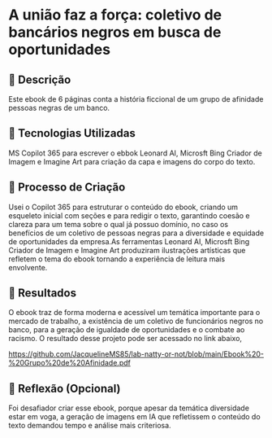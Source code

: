 # A união faz a força: coletivo de bancários negros em busca de oportunidades


## 📒 Descrição
Este ebook de 6 páginas conta a história ficcional de um grupo de afinidade pessoas negras de um banco.  

## 🤖 Tecnologias Utilizadas
MS Copilot 365 para escrever o ebbok
Leonard AI, Microsft Bing Criador de Imagem e Imagine Art para criação da capa e imagens do corpo do texto.

## 🧐 Processo de Criação
Usei o Copilot 365 para estruturar o conteúdo do ebook, criando um esqueleto inicial com seções e para redigir o texto, garantindo coesão e clareza para um tema sobre o qual já possuo domínio, no caso os benefícios de um coletivo de pessoas negras para a diversidade e equidade de oportunidades da empresa.As ferramentas Leonard AI, Microsft Bing Criador de Imagem e Imagine Art produziram ilustrações artísticas que refletem o tema do ebook tornando a experiência de leitura mais envolvente.

## 🚀 Resultados
O ebook traz de forma moderna e acessível um temática importante para o mercado de trabalho, a existência de um coletivo de funcionários negros no banco, para a geração de igualdade de oportunidades e o combate ao racismo. O resultado desse projeto pode ser acessado no link abaixo, 

https://github.com/JacquelineMS85/lab-natty-or-not/blob/main/Ebook%20-%20Grupo%20de%20Afinidade.pdf

## 💭 Reflexão (Opcional)
Foi desafiador criar esse ebook, porque apesar da temática diversidade estar em voga, a geração de imagens em IA que refletissem o conteúdo do texto demandou tempo e análise mais criteriosa.
```

